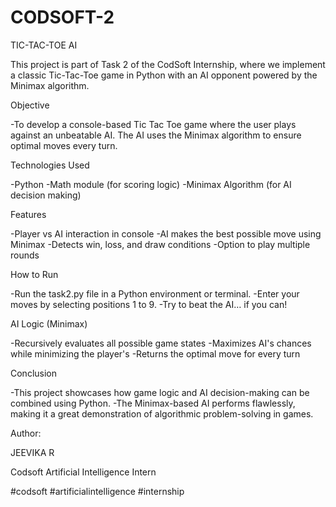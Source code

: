# CODSOFT-2

TIC-TAC-TOE AI

This project is part of Task 2 of the CodSoft Internship, where we implement a classic Tic-Tac-Toe game in Python with an AI opponent powered by the Minimax algorithm.

Objective
 
-To develop a console-based Tic Tac Toe game where the user plays against an unbeatable AI. The AI uses the Minimax algorithm to ensure optimal moves every turn.

Technologies Used
 
-Python
-Math module (for scoring logic)
-Minimax Algorithm (for AI decision making)

Features

-Player vs AI interaction in console
-AI makes the best possible move using Minimax
-Detects win, loss, and draw conditions
-Option to play multiple rounds

How to Run

-Run the task2.py file in a Python environment or terminal.
-Enter your moves by selecting positions 1 to 9.
-Try to beat the AI… if you can!

AI Logic (Minimax)

-Recursively evaluates all possible game states
-Maximizes AI's chances while minimizing the player's
-Returns the optimal move for every turn

Conclusion

-This project showcases how game logic and AI decision-making can be combined using Python. 
-The Minimax-based AI performs flawlessly, making it a great demonstration of algorithmic problem-solving in games.



Author:

JEEVIKA R

Codsoft Artificial Intelligence Intern

#codsoft #artificialintelligence #internship
